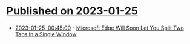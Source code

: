 # [Published on 2023-01-25](index.md)

* [2023-01-25, 00:45:00](https://tech.slashdot.org/story/23/01/24/2149236/microsoft-edge-will-soon-let-you-split-two-tabs-in-a-single-window?utm_source=rss1.0mainlinkanon&utm_medium=feed) - [Microsoft Edge Will Soon Let You Split Two Tabs In a Single Window](https://tech.slashdot.org/story/23/01/24/2149236/microsoft-edge-will-soon-let-you-split-two-tabs-in-a-single-window?utm_source=rss1.0mainlinkanon&utm_medium=feed)

